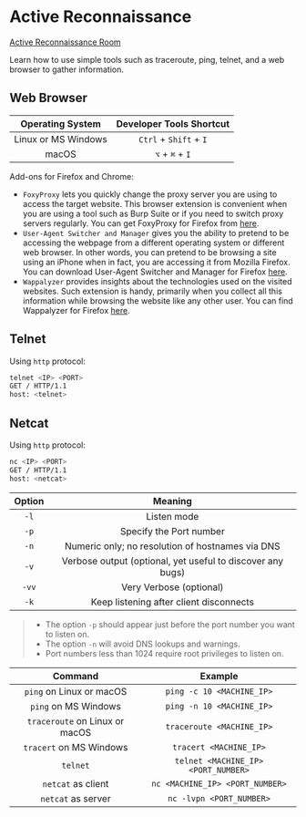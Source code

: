 # Active Reconnaissance

[Active Reconnaissance Room](https://tryhackme.com/room/activerecon)

Learn how to use simple tools such as traceroute, ping, telnet, and a web browser to gather information.

## Web Browser

| Operating System | Developer Tools Shortcut |
| :----: | :----: |
| Linux or MS Windows | `Ctrl` + `Shift` + `I` |
| macOS | `⌥` + `⌘` + `I` |

Add-ons for Firefox and Chrome:

- `FoxyProxy` lets you quickly change the proxy server you are using to access the target website. This browser extension is convenient when you are using a tool such as Burp Suite or if you need to switch proxy servers regularly. You can get FoxyProxy for Firefox from [here](https://addons.mozilla.org/en-US/firefox/addon/foxyproxy-standard).
- `User-Agent Switcher and Manager` gives you the ability to pretend to be accessing the webpage from a different operating system or different web browser. In other words, you can pretend to be browsing a site using an iPhone when in fact, you are accessing it from Mozilla Firefox. You can download User-Agent Switcher and Manager for Firefox [here](https://addons.mozilla.org/en-US/firefox/addon/user-agent-string-switcher).
- `Wappalyzer` provides insights about the technologies used on the visited websites. Such extension is handy, primarily when you collect all this information while browsing the website like any other user. You can find Wappalyzer for Firefox [here](https://addons.mozilla.org/en-US/firefox/addon/wappalyzer).

## Telnet

Using `http` protocol:

```bash
telnet <IP> <PORT>
GET / HTTP/1.1
host: <telnet>
```

## Netcat

Using `http` protocol:

```bash
nc <IP> <PORT>
GET / HTTP/1.1
host: <netcat>
```

| Option | Meaning |
| :----: | :----: |
| `-l` | Listen mode |
| `-p` | Specify the Port number |
| `-n` | Numeric only; no resolution of hostnames via DNS |
| `-v` | Verbose output (optional, yet useful to discover any bugs) |
| `-vv` | Very Verbose (optional) |
| `-k` | Keep listening after client disconnects |

> - The option `-p` should appear just before the port number you want to listen on.
> - The option `-n` will avoid DNS lookups and warnings.
> - Port numbers less than 1024 require root privileges to listen on.

| Command | Example |
| :----: | :----: |
| `ping` on Linux or macOS | `ping -c 10 <MACHINE_IP>` |
| `ping` on MS Windows | `ping -n 10 <MACHINE_IP>` |
| `traceroute` on Linux or macOS | `traceroute <MACHINE_IP>` |
| `tracert` on MS Windows | `tracert <MACHINE_IP>` |
| `telnet` | `telnet <MACHINE_IP> <PORT_NUMBER>` |
| `netcat` as client | `nc <MACHINE_IP> <PORT_NUMBER>` |
| `netcat` as server | `nc -lvpn <PORT_NUMBER>` |
